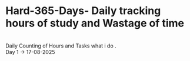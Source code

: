 # Hard-365-Days-  Daily tracking hours of study and Wastage of time 
<br>
Daily Counting of Hours and Tasks what i do .
<br>
Day 1 -> 17-08-2025 

